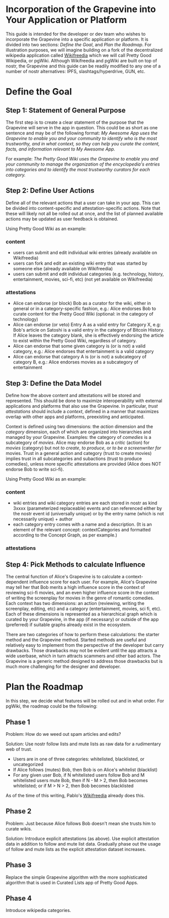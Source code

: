 <h1>Incorporation of the Grapevine into Your Application or Platform</h1>

This guide is intended for the developer or dev team who wishes to incorporate the Grapevine into a specific application or platform. It is divided into two sections: _Define the Goal_, and _Plan the Roadmap_. For illustration purposes, we will imagine building on a fork of the decentralized wikipedia application called [Wikifreedia](https://wikifreedia.xyz) which we will call Pretty Good Wikipedia, or pgWiki. Although Wikifreedia and pgWiki are built on top of nostr, the Grapevine and this guide can be readily modified to any one of a number of nostr alternatives: IPFS, slashtags/hyperdrive, GUN, etc.

# Define the Goal 

## Step 1: Statement of General Purpose 

The first step is to create a clear statement of the purpose that the Grapevine will serve in the app in question. This could be as short as one sentence and may be of the following format: _My Awesome App uses the Grapevine to enable you and your community to identify who is the most trustworthy, and in what context, so they can help you curate the content, facts, and information relevant to My Awesome App._

For example: _The Pretty Good Wiki uses the Grapevine to enable you and your community to manage the organization of the encyclopedia's entries into categories and to identify the most trustworthy curators for each category._

## Step 2: Define User Actions

Define all of the relevant actions that a user can take in your app. This can be divided into content-specific and attestation-specific actions. Note that these will likely not all be rolled out at once, and the list of planned available actions may be updated as user feedback is obtained.

Using Pretty Good Wiki as an example:

### content
- users can submit and edit individual wiki entries (already available on Wikifreedia)
- users can fork and edit an existing wiki entry that was started by someone else (already available on Wikifreedia)
- users can submit and edit individual categories (e.g. technology, history, entertainment, movies, sci-fi, etc) (not yet available on Wikifreedia)

### attestations
- Alice can endorse (or block) Bob as a curator for the wiki, either in general or in a category-specific fashion, e.g.: Alice endorses Bob to curate content for the Pretty Good Wiki (optional: in the category of technology)
- Alice can endorse (or veto) Entry A as a valid entry for Category X, e.g: Bob's article on Satoshi is a valid entry in the category of Bitcoin History. If Alice leaves the category blank, she is effectively endorsing the article to exist within the Pretty Good Wiki, regardless of category.
- Alice can endorse that some given category is (or is not) a valid category, e.g.: Alice endorses that entertainment is a valid category
- Alice can endorse that category A is (or is not) a subcategory of category B, e.g.: Alice endorses movies as a subcategory of entertainment

## Step 3: Define the Data Model

Define how the above content and attestations will be stored and represented. This should be done to maximize interoperability with external applications and platforms that also use the Grapevine. In particular, _trust attestations_ should include a _context_, defined in a manner that maximizes overlap with other apps and platforms, preexisting and anticipated.

Context is defined using two dimensions: the _action_ dimension and the _category_ dimension, each of which are organized into hierarchies and managed by your Grapevine. Examples: the category of _comedies_ is a subcategory of _movies_. Alice may endorse Bob as a _critic_ (action) for _movies_ (category) but not _to create_, _to produce_, or _to be a screenwriter for_ movies. Trust in a general action and category (trust to create movies) implies trust in all subcategories and subactions (trust to produce comedies), unless more specific attestations are provided (Alice does NOT endorse Bob to write sci-fi).

Using Pretty Good Wiki as an example:

### content
- wiki entries and wiki category entries are each stored in nostr as kind 3xxxx (parameterized replaceable) events and can referenced either by the nostr event id (universally unique) or by the entry name (which is not necessarily unique) + author
- each category entry comes with a name and a description. (It is an element of the relevant concept: contextCategories and formatted according to the Concept Graph, as per example.)
 
### attestations


## Step 4: Pick Methods to calculate Influence

The central function of Alice's Grapevine is to calculate a context-dependent influence score for each user. For example, Alice's Grapevine may tell her that Bob merits a high influence score in the context of reviewing sci-fi movies, and an even higher influence score in the context of writing the screenplay for movies in the genre of romantic comedies. Each context has two dimensions: an action (reviewing, writing the screenplay, editing, etc) and a category (entertainment, movies, sci fi, etc). Each of these dimensions is represented as a hierarchical graph which is curated by your Grapevine, in the app (if necessary) or outside of the app (preferred) if suitable graphs already exist in the ecosystem.

There are two categories of how to perform these calculations: the starter method and the Grapevine method. Started methods are useful and relatively easy to implement from the perspective of the developer but carry drawbacks. Those drawbacks may not be evident until the app attracts a wide userbase, which in turn attracts scammers and other bad actors. The Grapevine is a generic method designed to address those drawbacks but is much more challenging for the designer and developer.

# Plan the Roadmap

In this step, we decide what features will be rolled out and in what order. For pgWiki, the roadmap could be the following:

## Phase 1

Problem: How do we weed out spam articles and edits?

Solution: Use nostr follow lists and mute lists as raw data for a rudimentary web of trust.
- Users are in one of three categories: whitelisted, blacklisted, or uncategorized
- If Alice follows (mutes) Bob, then Bob is on Alice's whitelist (blacklist)
- For any given user Bob, if N whitelisted users follow Bob and M whitelisted users mute Bob, then if N - M > 2, then Bob becomes whitelisted; or if M > N > 2, then Bob becomes blacklisted

As of the time of this writing, Pablo's [Wikifreedia](https://wikifreedia.xyz) already does this.

## Phase 2

Problem: Just because Alice follows Bob doesn't mean she trusts him to curate wikis.

Solution: Introduce explicit attestations (as above). Use explicit attestation data in addition to follow and mute list data. Gradually phase out the usage of follow and mute lists as the explicit attestation dataset increases.

## Phase 3

Replace the simple Grapevine algorithm with the more sophisticated algorithm that is used in Curated Lists app of Pretty Good Apps.

## Phase 4

Introduce wikipedia categories.

